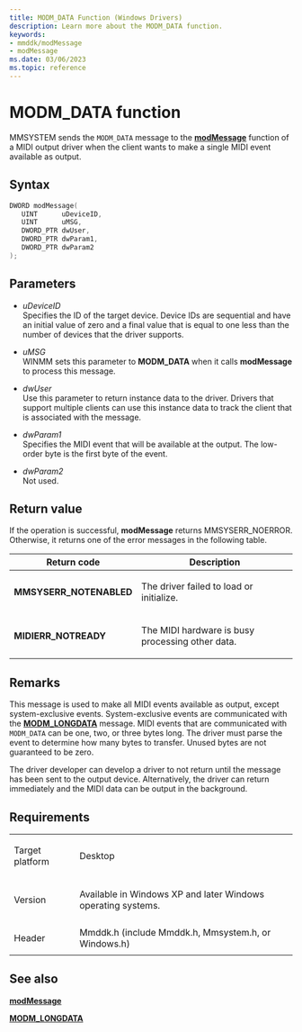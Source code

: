 ```yaml
---
title: MODM_DATA Function (Windows Drivers)
description: Learn more about the MODM_DATA function.
keywords:
- mmddk/modMessage
- modMessage
ms.date: 03/06/2023
ms.topic: reference
---
```


# MODM\_DATA function

MMSYSTEM sends the `MODM_DATA` message to the [**modMessage**](mod-message.md) function of a MIDI output driver when the client wants to make a single MIDI event available as output.

## Syntax

``` c++
DWORD modMessage(
   UINT      uDeviceID,
   UINT      uMSG,
   DWORD_PTR dwUser,
   DWORD_PTR dwParam1,
   DWORD_PTR dwParam2
);
```

## Parameters

- *uDeviceID*  
  Specifies the ID of the target device. Device IDs are sequential and have an initial value of zero and a final value that is equal to one less than the number of devices that the driver supports.

- *uMSG*  
  WINMM sets this parameter to **MODM\_DATA** when it calls **modMessage** to process this message.

- *dwUser*  
  Use this parameter to return instance data to the driver. Drivers that support multiple clients can use this instance data to track the client that is associated with the message.

- *dwParam1*  
  Specifies the MIDI event that will be available at the output. The low-order byte is the first byte of the event.

- *dwParam2*  
  Not used.

## Return value

If the operation is successful, **modMessage** returns MMSYSERR\_NOERROR. Otherwise, it returns one of the error messages in the following table.

<table>
<thead>
<tr class="header">
<th>Return code</th>
<th>Description</th>
</tr>
</thead>
<tbody>
<tr class="odd">
<td><strong>MMSYSERR_NOTENABLED</strong></td>
<td><p>The driver failed to load or initialize.</p></td>
</tr>
<tr class="even">
<td><strong>MIDIERR_NOTREADY</strong></td>
<td><p>The MIDI hardware is busy processing other data.</p></td>
</tr>
</tbody>
</table>

## Remarks

This message is used to make all MIDI events available as output, except system-exclusive events. System-exclusive events are communicated with the [**MODM\_LONGDATA**](modm-longdata.md) message. MIDI events that are communicated with `MODM_DATA` can be one, two, or three bytes long. The driver must parse the event to determine how many bytes to transfer. Unused bytes are not guaranteed to be zero.

The driver developer can develop a driver to not return until the message has been sent to the output device. Alternatively, the driver can return immediately and the MIDI data can be output in the background.

## Requirements

<table>
<tbody>
<tr class="odd">
<td><p>Target platform</p></td>
<td>Desktop</td>
</tr>
<tr class="even">
<td><p>Version</p></td>
<td><p>Available in Windows XP and later Windows operating systems.</p></td>
</tr>
<tr class="odd">
<td><p>Header</p></td>
<td>Mmddk.h (include Mmddk.h, Mmsystem.h, or Windows.h)</td>
</tr>
</tbody>
</table>

## See also

[**modMessage**](mod-message.md)

[**MODM\_LONGDATA**](modm-longdata.md)
